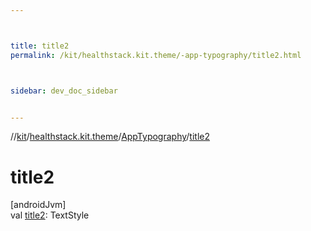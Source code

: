 ```yaml
---



title: title2
permalink: /kit/healthstack.kit.theme/-app-typography/title2.html



sidebar: dev_doc_sidebar


---
```




//[kit](/kit.html)/[healthstack.kit.theme](../index.html)/[AppTypography](index.html)/[title2](title2.html)



# title2



[androidJvm]\
val [title2](title2.html): TextStyle






